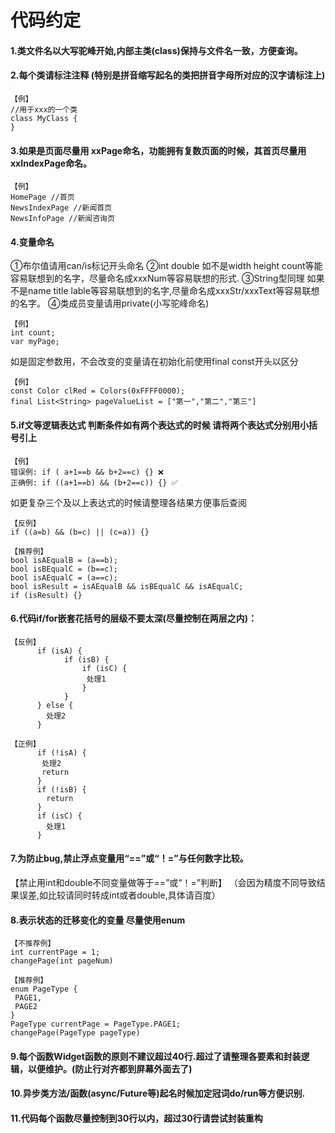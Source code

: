 # 代码约定

#### 1.类文件名以大写驼峰开始,内部主类(class)保持与文件名一致，方便查询。

#### 2.每个类请标注注释 (特别是拼音缩写起名的类把拼音字母所对应的汉字请标注上)

```
【例】
//用于xxx的一个类
class MyClass {
}
```

#### 3.如果是页面尽量用 xxPage命名，功能拥有复数页面的时候，其首页尽量用xxIndexPage命名。

```
【例】
HomePage //首页
NewsIndexPage //新闻首页
NewsInfoPage //新闻咨询页
```

#### 4.变量命名

①布尔值请用can/is标记开头命名
②int double 如不是width height count等能容易联想到的名字，尽量命名成xxxNum等容易联想的形式.
③String型同理 如果不是name title lable等容易联想到的名字,尽量命名成xxxStr/xxxText等容易联想的名字。
④类成员变量请用private(小写驼峰命名)

```
【例】
int count;
var myPage;
```

如是固定参数用，不会改变的变量请在初始化前使用final const开头以区分


```
【例】
const Color clRed = Colors(0xFFFF0000);
final List<String> pageValueList = ["第一","第二","第三"]
```

#### 5.if文等逻辑表达式 判断条件如有两个表达式的时候 请将两个表达式分别用小括号引上

```
【例】
错误例: if ( a+1==b && b+2==c) {} ❌
正确例: if ((a+1==b) && (b+2==c)) {} ✅

```

如更复杂三个及以上表达式的时候请整理各结果方便事后查阅

```
【反例】
if ((a=b) && (b=c) || (c=a)) {}
```

```
【推荐例】
bool isAEqualB = (a==b);
bool isBEqualC = (b==c);
bool isAEqualC = (a==c);
bool isResult = isAEqualB && isBEqualC && isAEqualC;
if (isResult) {}
```

#### 6.代码if/for嵌套花括号的层级不要太深(尽量控制在两层之内)：

```
【反例】
      if (isA) {
            if (isB) {
                if (isC) {
                 处理1
                }
            }
      } else {
        处理2
      }
```

```
【正例】
      if (!isA) {
       处理2
       return
      }
      if (!isB) {
        return
      }
      if (isC) {
        处理1
      }
```

#### 7.为防止bug,禁止浮点变量用“==”或“！=”与任何数字比较。
【禁止用int和double不同变量做等于==”或“！=”判断】
（会因为精度不同导致结果误差,如比较请同时转成int或者double,具体请百度）

#### 8.表示状态的迁移变化的变量 尽量使用enum

```
【不推荐例】
int currentPage = 1;
changePage(int pageNum)
```

```
【推荐例】
enum PageType {
 PAGE1,
 PAGE2
}
PageType currentPage = PageType.PAGE1;
changePage(PageType pageType)
```

#### 9.每个函数Widget函数的原则不建议超过40行.超过了请整理各要素和封装逻辑，以便维护。(防止行对齐都到屏幕外面去了)

#### 10.异步类方法/函数(async/Future<T>等)起名时候加定冠词do/run等方便识别.

#### 11.代码每个函数尽量控制到30行以内，超过30行请尝试封装重构

